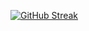 [![GitHub Streak](http://github-readme-streak-stats.herokuapp.com?user=your-github-MrJoy00&theme=dark&background=000000)](https://git.io/streak-stats)
